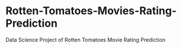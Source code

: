 # Rotten-Tomatoes-Movies-Rating-Prediction
Data Science Project of Rotten Tomatoes Movie Rating Prediction
